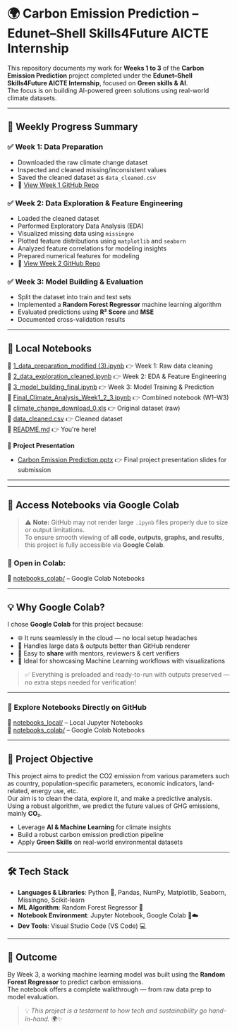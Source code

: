 # 🌍 Carbon Emission Prediction – Edunet–Shell Skills4Future AICTE Internship

This repository documents my work for **Weeks 1 to 3** of the **Carbon Emission Prediction** project completed under the **Edunet–Shell Skills4Future AICTE Internship**, focused on **Green skills & AI**.  
The focus is on building AI-powered green solutions using real-world climate datasets.



---

## 📅 Weekly Progress Summary

### ✅ Week 1: Data Preparation
- Downloaded the raw climate change dataset
- Inspected and cleaned missing/inconsistent values
- Saved the cleaned dataset as `data_cleaned.csv`
- 📁 [View Week 1 GitHub Repo](https://github.com/VANISAIDEEPIKA/WEEK1-Carbon-Emissions-Prediction-.git)

### ✅ Week 2: Data Exploration & Feature Engineering
- Loaded the cleaned dataset
- Performed Exploratory Data Analysis (EDA)
- Visualized missing data using `missingno`
- Plotted feature distributions using `matplotlib` and `seaborn`
- Analyzed feature correlations for modeling insights
- Prepared numerical features for modeling
- 📁 [View Week 2 GitHub Repo](https://github.com/VANISAIDEEPIKA/WEEK2-Carbon-Emissions-Prediction-.git)

### ✅ Week 3: Model Building & Evaluation
- Split the dataset into train and test sets
- Implemented a **Random Forest Regressor** machine learning algorithm
- Evaluated predictions using **R² Score** and **MSE**
- Documented cross-validation results

---
## 📂 Local Notebooks

📑 [1_data_preparation_modified (3).ipynb](notebooks_local/1_data_preparation_modified%20%283%29.ipynb) 👉 Week 1: Raw data cleaning  
📑 [2_data_exploration_cleaned.ipynb](notebooks_local/2_data_exploration_cleaned.ipynb) 👉 Week 2: EDA & Feature Engineering  
📑 [3_model_building_final.ipynb](notebooks_local/3_model_building_final.ipynb) 👉 Week 3: Model Training & Prediction  
📑 [Final_Climate_Analysis_Week1_2_3.ipynb](notebooks_local/Final_Climate_Analysis_Week1_2_3.ipynb) 👉 Combined notebook (W1–W3)  
📑 [climate_change_download_0.xls](./climate_change_download_0.xls) 👉 Original dataset (raw)  
📑 [data_cleaned.csv](./data_cleaned.csv) 👉 Cleaned dataset  
📑 [README.md](./README.md) 👉 You're here!    

📑 **Project Presentation**
- [Carbon Emission Prediction.pptx](./Carbon%20Emission%20Prediction.pptx) 👉 Final project presentation slides for submission 

---


---

## 📘 Access Notebooks via Google Colab

> ⚠️ **Note:** GitHub may not render large `.ipynb` files properly due to size or output limitations.  
> To ensure smooth viewing of **all code, outputs, graphs, and results**, this project is fully accessible via **Google Colab**.


 ### 🔗 Open in Colab:
📂 [notebooks_colab/](./notebooks_colab) – Google Colab Notebooks


---

## 💡 Why Google Colab?

I chose **Google Colab** for this project because:

- 🌐 It runs seamlessly in the cloud — no local setup headaches  
- 🧠 Handles large data & outputs better than GitHub renderer  
- 📲 Easy to **share** with mentors, reviewers & cert verifiers  
- 🚀 Ideal for showcasing Machine Learning workflows with visualizations  

> ✅ Everything is preloaded and ready-to-run with outputs preserved — no extra steps needed for verification!

---

### 📁 Explore Notebooks Directly on GitHub

📂 [notebooks_local/](./notebooks_local) – Local Jupyter Notebooks  
📂 [notebooks_colab/](./notebooks_colab) – Google Colab Notebooks

---

## 🌱 Project Objective

This project aims to predict the CO2 emission from various parameters such as country, population-specific parameters, economic indicators, land-related, energy use, etc.  
Our aim is to clean the data, explore it, and make a predictive analysis. Using a robust algorithm, we predict the future values of GHG emissions, mainly **CO₂**.

- Leverage **AI & Machine Learning** for climate insights
- Build a robust carbon emission prediction pipeline
- Apply **Green Skills** on real-world environmental datasets

---

## 🛠️ Tech Stack

- **Languages & Libraries**: Python 🐍, Pandas, NumPy, Matplotlib, Seaborn, Missingno, Scikit-learn  
- **ML Algorithm**: Random Forest Regressor 🌳  
- **Notebook Environment**: Jupyter Notebook, Google Colab 📓☁️  
- **Dev Tools**: Visual Studio Code (VS Code) 💻

---

## 🚀 Outcome

By Week 3, a working machine learning model was built using the **Random Forest Regressor** to predict carbon emissions.  
The notebook offers a complete walkthrough — from raw data prep to model evaluation.

> 💡 *This project is a testament to how tech and sustainability go hand-in-hand.* 🌍✨
